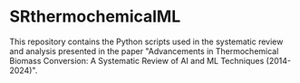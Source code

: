 # SRthermochemicalML
This repository contains the Python scripts used in the systematic review and analysis presented in the paper "Advancements in Thermochemical Biomass Conversion: A Systematic Review of AI and ML Techniques (2014-2024)".
